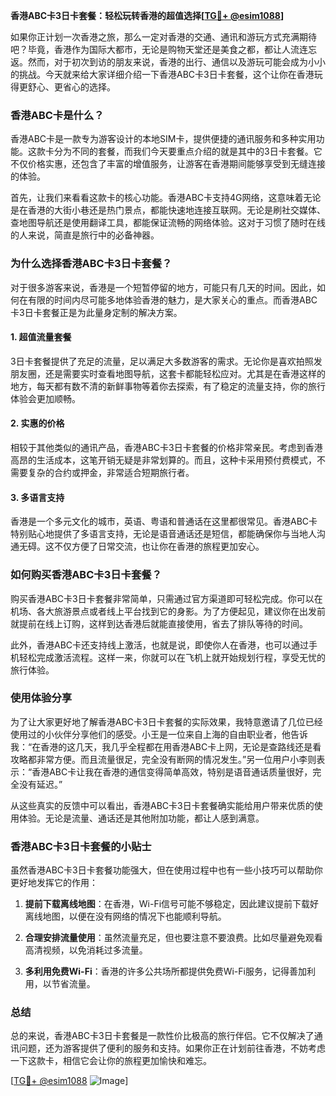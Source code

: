 **香港ABC卡3日卡套餐：轻松玩转香港的超值选择[[TG💪+ @esim1088](https://t.me/s/esim1088)]**

如果你正计划一次香港之旅，那么一定对香港的交通、通讯和游玩方式充满期待吧？毕竟，香港作为国际大都市，无论是购物天堂还是美食之都，都让人流连忘返。然而，对于初次到访的朋友来说，香港的出行、通信以及游玩可能会成为小小的挑战。今天就来给大家详细介绍一下香港ABC卡3日卡套餐，这个让你在香港玩得更舒心、更省心的选择。

### 香港ABC卡是什么？

香港ABC卡是一款专为游客设计的本地SIM卡，提供便捷的通讯服务和多种实用功能。这款卡分为不同的套餐，而我们今天要重点介绍的就是其中的3日卡套餐。它不仅价格实惠，还包含了丰富的增值服务，让游客在香港期间能够享受到无缝连接的体验。

首先，让我们来看看这款卡的核心功能。香港ABC卡支持4G网络，这意味着无论是在香港的大街小巷还是热门景点，都能快速地连接互联网。无论是刷社交媒体、查地图导航还是使用翻译工具，都能保证流畅的网络体验。这对于习惯了随时在线的人来说，简直是旅行中的必备神器。

### 为什么选择香港ABC卡3日卡套餐？

对于很多游客来说，香港是一个短暂停留的地方，可能只有几天的时间。因此，如何在有限的时间内尽可能多地体验香港的魅力，是大家关心的重点。而香港ABC卡3日卡套餐正是为此量身定制的解决方案。

#### 1. 超值流量套餐

3日卡套餐提供了充足的流量，足以满足大多数游客的需求。无论你是喜欢拍照发朋友圈，还是需要实时查看地图导航，这套卡都能轻松应对。尤其是在香港这样的地方，每天都有数不清的新鲜事物等着你去探索，有了稳定的流量支持，你的旅行体验会更加顺畅。

#### 2. 实惠的价格

相较于其他类似的通讯产品，香港ABC卡3日卡套餐的价格非常亲民。考虑到香港高昂的生活成本，这笔开销无疑是非常划算的。而且，这种卡采用预付费模式，不需要复杂的合约或押金，非常适合短期旅行者。

#### 3. 多语言支持

香港是一个多元文化的城市，英语、粤语和普通话在这里都很常见。香港ABC卡特别贴心地提供了多语言支持，无论是语音通话还是短信，都能确保你与当地人沟通无碍。这不仅方便了日常交流，也让你在香港的旅程更加安心。

### 如何购买香港ABC卡3日卡套餐？

购买香港ABC卡3日卡套餐非常简单，只需通过官方渠道即可轻松完成。你可以在机场、各大旅游景点或者线上平台找到它的身影。为了方便起见，建议你在出发前就提前在线上订购，这样到达香港后就能直接使用，省去了排队等待的时间。

此外，香港ABC卡还支持线上激活，也就是说，即使你人在香港，也可以通过手机轻松完成激活流程。这样一来，你就可以在飞机上就开始规划行程，享受无忧的旅行体验。

### 使用体验分享

为了让大家更好地了解香港ABC卡3日卡套餐的实际效果，我特意邀请了几位已经使用过的小伙伴分享他们的感受。小王是一位来自上海的自由职业者，他告诉我：“在香港的这几天，我几乎全程都在用香港ABC卡上网，无论是查路线还是看攻略都非常方便。而且流量很足，完全没有断网的情况发生。”另一位用户小李则表示：“香港ABC卡让我在香港的通信变得简单高效，特别是语音通话质量很好，完全没有延迟。”

从这些真实的反馈中可以看出，香港ABC卡3日卡套餐确实能给用户带来优质的使用体验。无论是流量、通话还是其他附加功能，都让人感到满意。

### 香港ABC卡3日卡套餐的小贴士

虽然香港ABC卡3日卡套餐功能强大，但在使用过程中也有一些小技巧可以帮助你更好地发挥它的作用：

1. **提前下载离线地图**：在香港，Wi-Fi信号可能不够稳定，因此建议提前下载好离线地图，以便在没有网络的情况下也能顺利导航。
   
2. **合理安排流量使用**：虽然流量充足，但也要注意不要浪费。比如尽量避免观看高清视频，以免消耗过多流量。

3. **多利用免费Wi-Fi**：香港的许多公共场所都提供免费Wi-Fi服务，记得善加利用，以节省流量。

### 总结

总的来说，香港ABC卡3日卡套餐是一款性价比极高的旅行伴侣。它不仅解决了通讯问题，还为游客提供了便利的服务和支持。如果你正在计划前往香港，不妨考虑一下这款卡，相信它会让你的旅程更加愉快和难忘。

[[TG💪+ @esim1088](https://t.me/s/esim1088) ![Image](https://i.postimg.cc/4NQfJmqS/Snipaste-2025-05-13-00-14-12.png)]